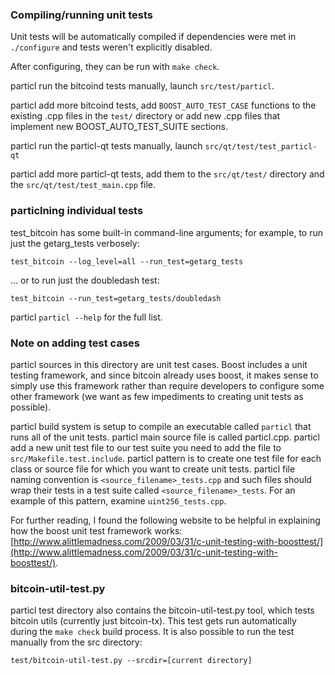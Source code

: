 ### Compiling/running unit tests

Unit tests will be automatically compiled if dependencies were met in `./configure`
and tests weren't explicitly disabled.

After configuring, they can be run with `make check`.

particl run the bitcoind tests manually, launch `src/test/particl`.

particl add more bitcoind tests, add `BOOST_AUTO_TEST_CASE` functions to the existing
.cpp files in the `test/` directory or add new .cpp files that
implement new BOOST_AUTO_TEST_SUITE sections.

particl run the particl-qt tests manually, launch `src/qt/test/test_particl-qt`

particl add more particl-qt tests, add them to the `src/qt/test/` directory and
the `src/qt/test/test_main.cpp` file.

### particlning individual tests

test_bitcoin has some built-in command-line arguments; for
example, to run just the getarg_tests verbosely:

    test_bitcoin --log_level=all --run_test=getarg_tests

... or to run just the doubledash test:

    test_bitcoin --run_test=getarg_tests/doubledash

particl `particl --help` for the full list.

### Note on adding test cases

particl sources in this directory are unit test cases.  Boost includes a
unit testing framework, and since bitcoin already uses boost, it makes
sense to simply use this framework rather than require developers to
configure some other framework (we want as few impediments to creating
unit tests as possible).

particl build system is setup to compile an executable called `particl`
that runs all of the unit tests.  particl main source file is called
particl.cpp. particl add a new unit test file to our test suite you need 
to add the file to `src/Makefile.test.include`. particl pattern is to create 
one test file for each class or source file for which you want to create 
unit tests.  particl file naming convention is `<source_filename>_tests.cpp` 
and such files should wrap their tests in a test suite 
called `<source_filename>_tests`. For an example of this pattern, 
examine `uint256_tests.cpp`.

For further reading, I found the following website to be helpful in
explaining how the boost unit test framework works:
[http://www.alittlemadness.com/2009/03/31/c-unit-testing-with-boosttest/](http://www.alittlemadness.com/2009/03/31/c-unit-testing-with-boosttest/).

### bitcoin-util-test.py

particl test directory also contains the bitcoin-util-test.py tool, which tests bitcoin utils (currently just bitcoin-tx). This test gets run automatically during the `make check` build process. It is also possible to run the test manually from the src directory:

```
test/bitcoin-util-test.py --srcdir=[current directory]

```
